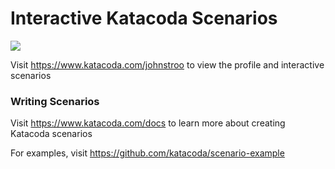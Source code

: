 # Interactive Katacoda Scenarios

[![](http://shields.katacoda.com/katacoda/johnstroo/count.svg)](https://www.katacoda.com/johnstroo "Get your profile on Katacoda.com")

Visit https://www.katacoda.com/johnstroo to view the profile and interactive scenarios

### Writing Scenarios
Visit https://www.katacoda.com/docs to learn more about creating Katacoda scenarios

For examples, visit https://github.com/katacoda/scenario-example
